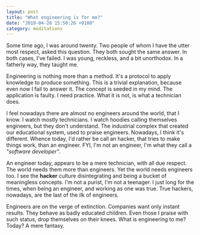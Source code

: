 ```yaml
---
layout: post
title: "What engineering is for me?"
date: "2019-04-28 15:50:26 +0100"
category: meditations
---
```



Some time ago, I was around twenty. Two people of whom I have the utter most respect, asked this
question. They both sought the same answer. In both cases, I've failed. I was young, reckless, and a
bit unorthodox. In a fatherly way, they taught me.

Engineering is nothing more than a method. It's a protocol to apply knowledge to produce something.
This is a trivial explanation, because even now I fail to answer it. The concept is seeded in my
mind. The application is faulty. I need practice. What it is not, is what a technician does.

I feel nowadays there are almost no engineers around the world, that I know. I watch mostly
technicians. I watch hoodies calling themselves engineers, but they don't understand. The industrial
complex that created our educational system, used to praise engineers. Nowadays, I think it's
different. Whence today, I'd rather be call an hacker, that tries to make things work, than an
engineer. FYI, I'm not an engineer, I'm what they call a *"software developer"*.

An engineer today, appears to be a mere technician, with all due respect. The world needs them more
than engineers. Yet the world needs engineers too. I see the **hacker** culture disintegrating and
being a bucket of meaningless concepts. I'm not a purist, I'm not a teenager. I just long for the
times, when being an engineer, and working as one was true. True hackers, nowadays, are the last of
the ilk of engineers.

Engineers are on the verge of extinction. Companies want only instant results. They behave as badly
educated children. Even those I praise with such status, drop themselves on their knees. What is
engineering to me? Today? A mere fantasy.

